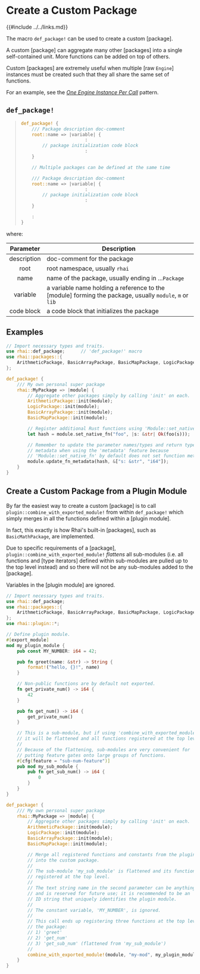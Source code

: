 Create a Custom Package
=======================

{{#include ../../links.md}}

The macro `def_package!` can be used to create a custom [package].

A custom [package] can aggregate many other [packages] into a single self-contained unit.
More functions can be added on top of others.

Custom [packages] are extremely useful when multiple [raw `Engine`] instances must be created such
that they all share the same set of functions.

For an example, see the [_One Engine Instance Per Call_]({{rootUrl}}/patterns/parallel.md) pattern.


`def_package!`
--------------

> ```rust no_run
> def_package! {
>     /// Package description doc-comment
>     root::name => |variable| {
>                         :
>         // package initialization code block
>                         :
>     }
>
>     // Multiple packages can be defined at the same time
>
>     /// Package description doc-comment
>     root::name => |variable| {
>                         :
>         // package initialization code block
>                         :
>     }
> 
>     :
> }
> ```

where:

|  Parameter  | Description                                                                                             |
| :---------: | ------------------------------------------------------------------------------------------------------- |
| description | doc-comment for the package                                                                             |
|    root     | root namespace, usually `rhai`                                                                          |
|    name     | name of the package, usually ending in ...`Package`                                                     |
|  variable   | a variable name holding a reference to the [module] forming the package, usually `module`, `m` or `lib` |
| code block  | a code block that initializes the package                                                               |


Examples
--------

```rust no_run
// Import necessary types and traits.
use rhai::def_package;      // 'def_package!' macro
use rhai::packages::{
    ArithmeticPackage, BasicArrayPackage, BasicMapPackage, LogicPackage
};

def_package! {
    /// My own personal super package
    rhai::MyPackage => |module| {
        // Aggregate other packages simply by calling 'init' on each.
        ArithmeticPackage::init(module);
        LogicPackage::init(module);
        BasicArrayPackage::init(module);
        BasicMapPackage::init(module);

        // Register additional Rust functions using 'Module::set_native_fn'.
        let hash = module.set_native_fn("foo", |s: &str| Ok(foo(s)));

        // Remember to update the parameter names/types and return type
        // metadata when using the 'metadata' feature because
        // 'Module::set_native_fn' by default does not set function metadata.
        module.update_fn_metadata(hash, &["s: &str", "i64"]);
    }
}
```


Create a Custom Package from a Plugin Module
-------------------------------------------

By far the easiest way to create a custom [package] is to call `plugin::combine_with_exported_module!`
from within `def_package!` which simply merges in all the functions defined within a [plugin module].

In fact, this exactly is how Rhai's built-in [packages], such as `BasicMathPackage`, are implemented.

Due to specific requirements of a [package], `plugin::combine_with_exported_module!`
_flattens_ all sub-modules (i.e. all functions and [type iterators] defined within sub-modules
are pulled up to the top level instead) and so there will not be any sub-modules added to the [package].

Variables in the [plugin module] are ignored.

```rust no_run
// Import necessary types and traits.
use rhai::def_package;
use rhai::packages::{
    ArithmeticPackage, BasicArrayPackage, BasicMapPackage, LogicPackage
};
use rhai::plugin::*;

// Define plugin module.
#[export_module]
mod my_plugin_module {
    pub const MY_NUMBER: i64 = 42;

    pub fn greet(name: &str) -> String {
        format!("hello, {}!", name)
    }

    // Non-public functions are by default not exported.
    fn get_private_num() -> i64 {
        42
    }

    pub fn get_num() -> i64 {
        get_private_num()
    }

    // This is a sub-module, but if using 'combine_with_exported_module!',
    // it will be flattened and all functions registered at the top level.
    //
    // Because of the flattening, sub-modules are very convenient for
    // putting feature gates onto large groups of functions.
    #[cfg(feature = "sub-num-feature")]
    pub mod my_sub_module {
        pub fn get_sub_num() -> i64 {
            0
        }
    }
}

def_package! {
    /// My own personal super package
    rhai::MyPackage => |module| {
        // Aggregate other packages simply by calling 'init' on each.
        ArithmeticPackage::init(module);
        LogicPackage::init(module);
        BasicArrayPackage::init(module);
        BasicMapPackage::init(module);

        // Merge all registered functions and constants from the plugin module
        // into the custom package.
        //
        // The sub-module 'my_sub_module' is flattened and its functions
        // registered at the top level.
        //
        // The text string name in the second parameter can be anything
        // and is reserved for future use; it is recommended to be an
        // ID string that uniquely identifies the plugin module.
        //
        // The constant variable, 'MY_NUMBER', is ignored.
        //
        // This call ends up registering three functions at the top level of
        // the package:
        // 1) 'greet'
        // 2) 'get_num'
        // 3) 'get_sub_num' (flattened from 'my_sub_module')
        //
        combine_with_exported_module!(module, "my-mod", my_plugin_module));
    }
}
```
